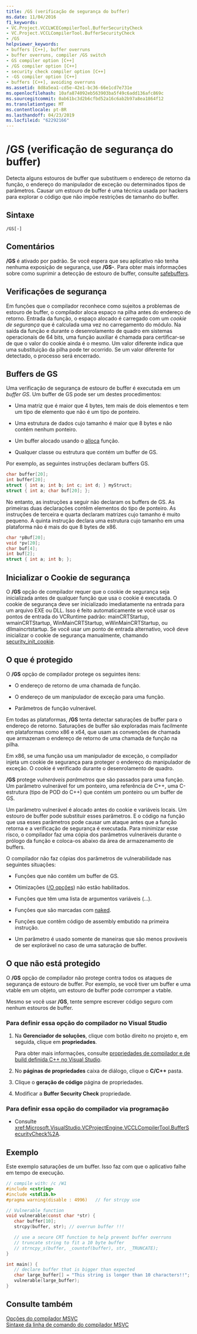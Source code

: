 ```yaml
---
title: /GS (verificação de segurança do buffer)
ms.date: 11/04/2016
f1_keywords:
- VC.Project.VCCLWCECompilerTool.BufferSecurityCheck
- VC.Project.VCCLCompilerTool.BufferSecurityCheck
- /GS
helpviewer_keywords:
- buffers [C++], buffer overruns
- buffer overruns, compiler /GS switch
- GS compiler option [C++]
- /GS compiler option [C++]
- security check compiler option [C++]
- -GS compiler option [C++]
- buffers [C++], avoiding overruns
ms.assetid: 8d8a5ea1-cd5e-42e1-bc36-66e1cd7e731e
ms.openlocfilehash: 10afa874092eb563903ba5f49c6add136afc869c
ms.sourcegitcommit: 0ab61bc3d2b6cfbd52a16c6ab2b97a8ea1864f12
ms.translationtype: MT
ms.contentlocale: pt-BR
ms.lasthandoff: 04/23/2019
ms.locfileid: "62292166"
---
```

# <a name="gs-buffer-security-check"></a>/GS (verificação de segurança do buffer)

Detecta alguns estouros de buffer que substituem o endereço de retorno da função, o endereço do manipulador de exceção ou determinados tipos de parâmetros. Causar um estouro de buffer é uma técnica usada por hackers para explorar o código que não impõe restrições de tamanho do buffer.

## <a name="syntax"></a>Sintaxe

```
/GS[-]
```

## <a name="remarks"></a>Comentários

**/GS** é ativado por padrão. Se você espera que seu aplicativo não tenha nenhuma exposição de segurança, use **/GS-**. Para obter mais informações sobre como suprimir a detecção de estouro de buffer, consulte [safebuffers](../../cpp/safebuffers.md).

## <a name="security-checks"></a>Verificações de segurança

Em funções que o compilador reconhece como sujeitos a problemas de estouro de buffer, o compilador aloca espaço na pilha antes do endereço de retorno. Entrada da função, o espaço alocado é carregado com um *cookie de segurança* que é calculada uma vez no carregamento do módulo. Na saída da função e durante o desenrolamento de quadro em sistemas operacionais de 64 bits, uma função auxiliar é chamada para certificar-se de que o valor do cookie ainda é o mesmo. Um valor diferente indica que uma substituição da pilha pode ter ocorrido. Se um valor diferente for detectado, o processo será encerrado.

## <a name="gs-buffers"></a>Buffers de GS

Uma verificação de segurança de estouro de buffer é executada em um *buffer GS*. Um buffer de GS pode ser um destes procedimentos:

- Uma matriz que é maior que 4 bytes, tem mais de dois elementos e tem um tipo de elemento que não é um tipo de ponteiro.

- Uma estrutura de dados cujo tamanho é maior que 8 bytes e não contém nenhum ponteiro.

- Um buffer alocado usando o [alloca](../../c-runtime-library/reference/alloca.md) função.

- Qualquer classe ou estrutura que contém um buffer de GS.

Por exemplo, as seguintes instruções declaram buffers GS.

```cpp
char buffer[20];
int buffer[20];
struct { int a; int b; int c; int d; } myStruct;
struct { int a; char buf[20]; };
```

No entanto, as instruções a seguir não declaram os buffers de GS. As primeiras duas declarações contêm elementos do tipo de ponteiro. As instruções de terceira e quarta declaram matrizes cujo tamanho é muito pequeno. A quinta instrução declara uma estrutura cujo tamanho em uma plataforma não é mais do que 8 bytes de x86.

```cpp
char *pBuf[20];
void *pv[20];
char buf[4];
int buf[2];
struct { int a; int b; };
```

## <a name="initialize-the-security-cookie"></a>Inicializar o Cookie de segurança

O **/GS** opção de compilador requer que o cookie de segurança seja inicializada antes de qualquer função que usa o cookie é executada. O cookie de segurança deve ser inicializado imediatamente na entrada para um arquivo EXE ou DLL. Isso é feito automaticamente se você usar os pontos de entrada do VCRuntime padrão: mainCRTStartup, wmainCRTStartup, WinMainCRTStartup, wWinMainCRTStartup, ou dllmaincrtstartup. Se você usar um ponto de entrada alternativo, você deve inicializar o cookie de segurança manualmente, chamando [security_init_cookie](../../c-runtime-library/reference/security-init-cookie.md).

## <a name="what-is-protected"></a>O que é protegido

O **/GS** opção de compilador protege os seguintes itens:

- O endereço de retorno de uma chamada de função.

- O endereço de um manipulador de exceção para uma função.

- Parâmetros de função vulnerável.

Em todas as plataformas, **/GS** tenta detectar saturações de buffer para o endereço de retorno. Saturações de buffer são exploradas mais facilmente em plataformas como x86 e x64, que usam as convenções de chamada que armazenam o endereço de retorno de uma chamada de função na pilha.

Em x86, se uma função usa um manipulador de exceção, o compilador injeta um cookie de segurança para proteger o endereço do manipulador de exceção. O cookie é verificado durante o desenrolamento de quadro.

**/GS** protege *vulneráveis parâmetros* que são passados para uma função. Um parâmetro vulnerável for um ponteiro, uma referência de C++, uma C-estrutura (tipo de POD do C++) que contém um ponteiro ou um buffer de GS.

Um parâmetro vulnerável é alocado antes do cookie e variáveis locais. Um estouro de buffer pode substituir esses parâmetros. E o código na função que usa esses parâmetros pode causar um ataque antes que a função retorna e a verificação de segurança é executada. Para minimizar esse risco, o compilador faz uma cópia dos parâmetros vulneráveis durante o prólogo da função e coloca-os abaixo da área de armazenamento de buffers.

O compilador não faz cópias dos parâmetros de vulnerabilidade nas seguintes situações:

- Funções que não contêm um buffer de GS.

- Otimizações ([/O opções](o-options-optimize-code.md)) não estão habilitados.

- Funções que têm uma lista de argumentos variáveis (...).

- Funções que são marcadas com [naked](../../cpp/naked-cpp.md).

- Funções que contêm código de assembly embutido na primeira instrução.

- Um parâmetro é usado somente de maneiras que são menos prováveis de ser explorável no caso de uma saturação de buffer.

## <a name="what-is-not-protected"></a>O que não está protegido

O **/GS** opção de compilador não protege contra todos os ataques de segurança de estouro de buffer. Por exemplo, se você tiver um buffer e uma vtable em um objeto, um estouro de buffer pode corromper a vtable.

Mesmo se você usar **/GS**, tente sempre escrever código seguro com nenhum estouros de buffer.

### <a name="to-set-this-compiler-option-in-visual-studio"></a>Para definir essa opção do compilador no Visual Studio

1. Na **Gerenciador de soluções**, clique com botão direito no projeto e, em seguida, clique em **propriedades**.

   Para obter mais informações, consulte [propriedades de compilador e de build definida C++ no Visual Studio](../working-with-project-properties.md).

1. No **páginas de propriedades** caixa de diálogo, clique o **C/C++** pasta.

1. Clique o **geração de código** página de propriedades.

1. Modificar a **Buffer Security Check** propriedade.

### <a name="to-set-this-compiler-option-programmatically"></a>Para definir essa opção do compilador via programação

- Consulte <xref:Microsoft.VisualStudio.VCProjectEngine.VCCLCompilerTool.BufferSecurityCheck%2A>.

## <a name="example"></a>Exemplo

Este exemplo saturações de um buffer. Isso faz com que o aplicativo falhe em tempo de execução.

```C
// compile with: /c /W1
#include <cstring>
#include <stdlib.h>
#pragma warning(disable : 4996)   // for strcpy use

// Vulnerable function
void vulnerable(const char *str) {
   char buffer[10];
   strcpy(buffer, str); // overrun buffer !!!

   // use a secure CRT function to help prevent buffer overruns
   // truncate string to fit a 10 byte buffer
   // strncpy_s(buffer, _countof(buffer), str, _TRUNCATE);
}

int main() {
   // declare buffer that is bigger than expected
   char large_buffer[] = "This string is longer than 10 characters!!";
   vulnerable(large_buffer);
}
```

## <a name="see-also"></a>Consulte também

[Opções do compilador MSVC](compiler-options.md)<br/>
[Sintaxe da linha de comando do compilador MSVC](compiler-command-line-syntax.md)
